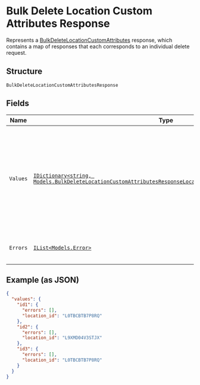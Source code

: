 
# Bulk Delete Location Custom Attributes Response

Represents a [BulkDeleteLocationCustomAttributes](../../doc/api/location-custom-attributes.md#bulk-delete-location-custom-attributes) response,
which contains a map of responses that each corresponds to an individual delete request.

## Structure

`BulkDeleteLocationCustomAttributesResponse`

## Fields

| Name | Type | Tags | Description |
|  --- | --- | --- | --- |
| `Values` | [`IDictionary<string, Models.BulkDeleteLocationCustomAttributesResponseLocationCustomAttributeDeleteResponse>`](../../doc/models/bulk-delete-location-custom-attributes-response-location-custom-attribute-delete-response.md) | Required | A map of responses that correspond to individual delete requests. Each response has the<br>same key as the corresponding request. |
| `Errors` | [`IList<Models.Error>`](../../doc/models/error.md) | Optional | Any errors that occurred during the request. |

## Example (as JSON)

```json
{
  "values": {
    "id1": {
      "errors": [],
      "location_id": "L0TBCBTB7P8RQ"
    },
    "id2": {
      "errors": [],
      "location_id": "L9XMD04V3STJX"
    },
    "id3": {
      "errors": [],
      "location_id": "L0TBCBTB7P8RQ"
    }
  }
}
```

